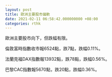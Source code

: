 ```yaml
---
layout: post
title: 歐洲主要股市偏軟
date: 2021-02-11 06:58:42.000000000 +08:00
categories: rthk
---
```


歐洲主要股市向下，但跌幅有限。

倫敦富時指數收市報6524點，跌7點，跌幅0.11%。

法蘭克福DAX指數報13932點，跌78點，跌幅0.56%。

巴黎CAC指數報5670點，跌20點，跌幅0.36%。
